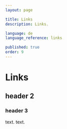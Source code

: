 ```yaml
---
layout: page

title: Links
description: Links.

language: de
language_reference: links

published: true
order: 9
---
```


# Links

## header 2

### header 3

text.
text.